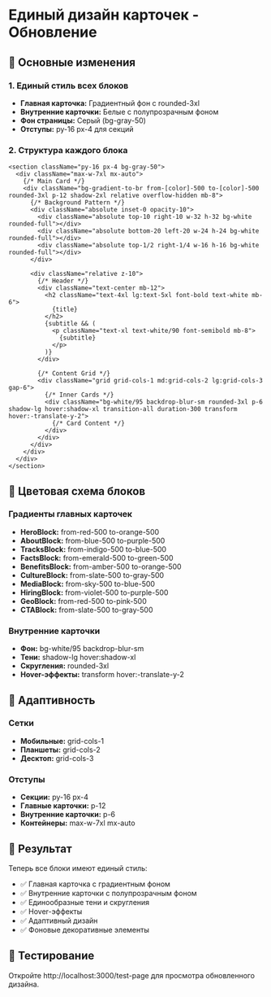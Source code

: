 # Единый дизайн карточек - Обновление

## 🎨 Основные изменения

### 1. Единый стиль всех блоков
- **Главная карточка:** Градиентный фон с rounded-3xl
- **Внутренние карточки:** Белые с полупрозрачным фоном
- **Фон страницы:** Серый (bg-gray-50)
- **Отступы:** py-16 px-4 для секций

### 2. Структура каждого блока
```
<section className="py-16 px-4 bg-gray-50">
  <div className="max-w-7xl mx-auto">
    {/* Main Card */}
    <div className="bg-gradient-to-br from-[color]-500 to-[color]-500 rounded-3xl p-12 shadow-2xl relative overflow-hidden mb-8">
      {/* Background Pattern */}
      <div className="absolute inset-0 opacity-10">
        <div className="absolute top-10 right-10 w-32 h-32 bg-white rounded-full"></div>
        <div className="absolute bottom-20 left-20 w-24 h-24 bg-white rounded-full"></div>
        <div className="absolute top-1/2 right-1/4 w-16 h-16 bg-white rounded-full"></div>
      </div>

      <div className="relative z-10">
        {/* Header */}
        <div className="text-center mb-12">
          <h2 className="text-4xl lg:text-5xl font-bold text-white mb-6">
            {title}
          </h2>
          {subtitle && (
            <p className="text-xl text-white/90 font-semibold mb-8">
              {subtitle}
            </p>
          )}
        </div>

        {/* Content Grid */}
        <div className="grid grid-cols-1 md:grid-cols-2 lg:grid-cols-3 gap-6">
          {/* Inner Cards */}
          <div className="bg-white/95 backdrop-blur-sm rounded-3xl p-6 shadow-lg hover:shadow-xl transition-all duration-300 transform hover:-translate-y-2">
            {/* Card Content */}
          </div>
        </div>
      </div>
    </div>
  </div>
</section>
```

## 🎯 Цветовая схема блоков

### Градиенты главных карточек
- **HeroBlock:** from-red-500 to-orange-500
- **AboutBlock:** from-blue-500 to-purple-500
- **TracksBlock:** from-indigo-500 to-blue-500
- **FactsBlock:** from-emerald-500 to-green-500
- **BenefitsBlock:** from-amber-500 to-orange-500
- **CultureBlock:** from-slate-500 to-gray-500
- **MediaBlock:** from-sky-500 to-blue-500
- **HiringBlock:** from-violet-500 to-purple-500
- **GeoBlock:** from-red-500 to-pink-500
- **CTABlock:** from-slate-500 to-gray-500

### Внутренние карточки
- **Фон:** bg-white/95 backdrop-blur-sm
- **Тени:** shadow-lg hover:shadow-xl
- **Скругления:** rounded-3xl
- **Hover-эффекты:** transform hover:-translate-y-2

## 📱 Адаптивность

### Сетки
- **Мобильные:** grid-cols-1
- **Планшеты:** grid-cols-2
- **Десктоп:** grid-cols-3

### Отступы
- **Секции:** py-16 px-4
- **Главные карточки:** p-12
- **Внутренние карточки:** p-6
- **Контейнеры:** max-w-7xl mx-auto

## 🚀 Результат

Теперь все блоки имеют единый стиль:
- ✅ Главная карточка с градиентным фоном
- ✅ Внутренние карточки с полупрозрачным фоном
- ✅ Единообразные тени и скругления
- ✅ Hover-эффекты
- ✅ Адаптивный дизайн
- ✅ Фоновые декоративные элементы

## 🔗 Тестирование

Откройте http://localhost:3000/test-page для просмотра обновленного дизайна.
